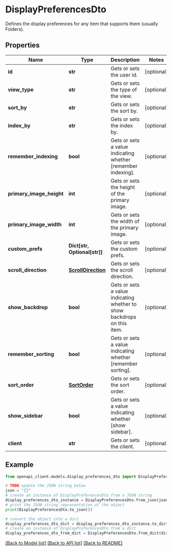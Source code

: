# DisplayPreferencesDto

Defines the display preferences for any item that supports them (usually Folders).

## Properties

Name | Type | Description | Notes
------------ | ------------- | ------------- | -------------
**id** | **str** | Gets or sets the user id. | [optional] 
**view_type** | **str** | Gets or sets the type of the view. | [optional] 
**sort_by** | **str** | Gets or sets the sort by. | [optional] 
**index_by** | **str** | Gets or sets the index by. | [optional] 
**remember_indexing** | **bool** | Gets or sets a value indicating whether [remember indexing]. | [optional] 
**primary_image_height** | **int** | Gets or sets the height of the primary image. | [optional] 
**primary_image_width** | **int** | Gets or sets the width of the primary image. | [optional] 
**custom_prefs** | **Dict[str, Optional[str]]** | Gets or sets the custom prefs. | [optional] 
**scroll_direction** | [**ScrollDirection**](ScrollDirection.md) | Gets or sets the scroll direction. | [optional] 
**show_backdrop** | **bool** | Gets or sets a value indicating whether to show backdrops on this item. | [optional] 
**remember_sorting** | **bool** | Gets or sets a value indicating whether [remember sorting]. | [optional] 
**sort_order** | [**SortOrder**](SortOrder.md) | Gets or sets the sort order. | [optional] 
**show_sidebar** | **bool** | Gets or sets a value indicating whether [show sidebar]. | [optional] 
**client** | **str** | Gets or sets the client. | [optional] 

## Example

```python
from openapi_client.models.display_preferences_dto import DisplayPreferencesDto

# TODO update the JSON string below
json = "{}"
# create an instance of DisplayPreferencesDto from a JSON string
display_preferences_dto_instance = DisplayPreferencesDto.from_json(json)
# print the JSON string representation of the object
print(DisplayPreferencesDto.to_json())

# convert the object into a dict
display_preferences_dto_dict = display_preferences_dto_instance.to_dict()
# create an instance of DisplayPreferencesDto from a dict
display_preferences_dto_from_dict = DisplayPreferencesDto.from_dict(display_preferences_dto_dict)
```
[[Back to Model list]](../README.md#documentation-for-models) [[Back to API list]](../README.md#documentation-for-api-endpoints) [[Back to README]](../README.md)


